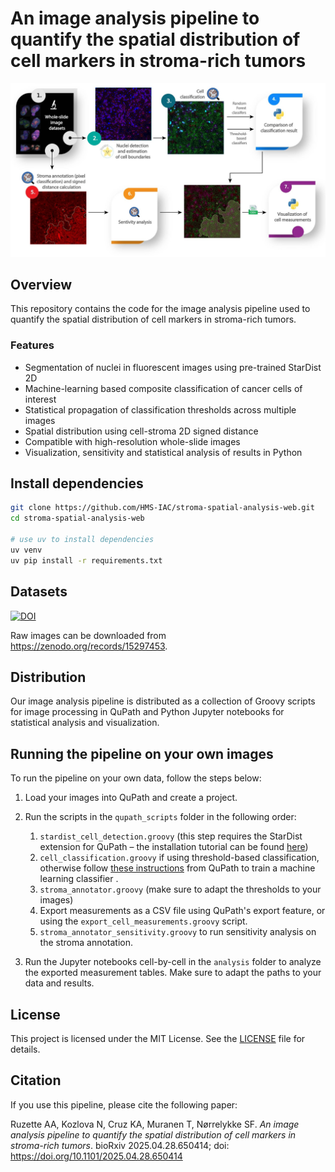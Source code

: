 # An image analysis pipeline to quantify the spatial distribution of cell markers in stroma-rich tumors
![](illustrations/fig1_pipeline.jpg)

## Overview

This repository contains the code for the image analysis pipeline used to quantify the spatial distribution of cell markers in stroma-rich tumors.

### Features

- Segmentation of nuclei in fluorescent images using pre-trained StarDist 2D
- Machine-learning based composite classification of cancer cells of interest
- Statistical propagation of classification thresholds across multiple images
- Spatial distribution using cell-stroma 2D signed distance
- Compatible with high-resolution whole-slide images
- Visualization, sensitivity and statistical analysis of results in Python

## Install dependencies

```bash
git clone https://github.com/HMS-IAC/stroma-spatial-analysis-web.git
cd stroma-spatial-analysis-web

# use uv to install dependencies
uv venv
uv pip install -r requirements.txt
```

## Datasets

[![DOI](https://zenodo.org/badge/DOI/10.5281/zenodo.15297453.svg)](https://zenodo.org/records/15297453)

Raw images can be downloaded from https://zenodo.org/records/15297453.


## Distribution
Our image analysis pipeline is distributed as a collection of Groovy scripts for image processing in QuPath and Python Jupyter notebooks for statistical analysis and visualization.

## Running the pipeline on your own images
To run the pipeline on your own data, follow the steps below:

1. Load your images into QuPath and create a project.
2. Run the scripts in the `qupath_scripts` folder in the following order:
    1. `stardist_cell_detection.groovy` (this step requires the StarDist extension for QuPath – the installation tutorial can be found [here](https://qupath.readthedocs.io/en/0.4/docs/deep/stardist.html))
    2. `cell_classification.groovy` if using threshold-based classification, otherwise follow [these instructions](https://qupath.readthedocs.io/en/stable/docs/tutorials/cell_classification.html#train-a-cell-classifier-based-on-annotations) from QuPath to train a machine learning classifier .
    3. `stroma_annotator.groovy` (make sure to adapt the thresholds to your images)
    4. Export measurements as a CSV file using QuPath's export feature, or using the `export_cell_measurements.groovy` script.
    5. `stroma_annotator_sensitivity.groovy` to run sensitivity analysis on the stroma annotation.
    
3. Run the Jupyter notebooks cell-by-cell in the `analysis` folder to analyze the exported measurement tables. Make sure to adapt the paths to your data and results.

## License

This project is licensed under the MIT License. See the [LICENSE](LICENSE) file for details.


## Citation

If you use this pipeline, please cite the following paper:

Ruzette AA, Kozlova N, Cruz KA, Muranen T, Nørrelykke SF. _An image analysis pipeline to quantify the spatial distribution of cell markers in stroma-rich tumors_. bioRxiv 2025.04.28.650414; doi: https://doi.org/10.1101/2025.04.28.650414
